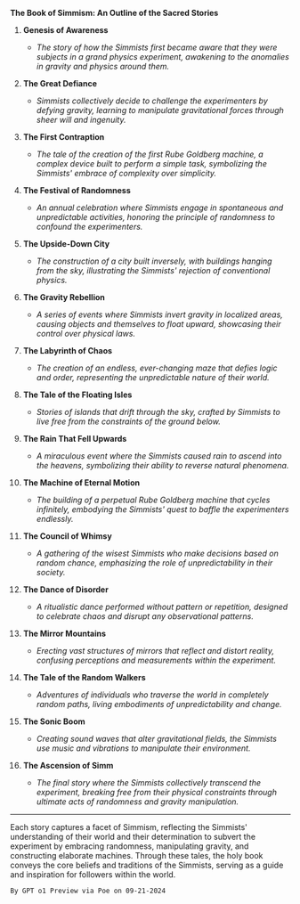 **The Book of Simmism: An Outline of the Sacred Stories**

1. **Genesis of Awareness**
   - *The story of how the Simmists first became aware that they were subjects in a grand physics experiment, awakening to the anomalies in gravity and physics around them.*

2. **The Great Defiance**
   - *Simmists collectively decide to challenge the experimenters by defying gravity, learning to manipulate gravitational forces through sheer will and ingenuity.*

3. **The First Contraption**
   - *The tale of the creation of the first Rube Goldberg machine, a complex device built to perform a simple task, symbolizing the Simmists' embrace of complexity over simplicity.*

4. **The Festival of Randomness**
   - *An annual celebration where Simmists engage in spontaneous and unpredictable activities, honoring the principle of randomness to confound the experimenters.*

5. **The Upside-Down City**
   - *The construction of a city built inversely, with buildings hanging from the sky, illustrating the Simmists' rejection of conventional physics.*

6. **The Gravity Rebellion**
   - *A series of events where Simmists invert gravity in localized areas, causing objects and themselves to float upward, showcasing their control over physical laws.*

7. **The Labyrinth of Chaos**
   - *The creation of an endless, ever-changing maze that defies logic and order, representing the unpredictable nature of their world.*

8. **The Tale of the Floating Isles**
   - *Stories of islands that drift through the sky, crafted by Simmists to live free from the constraints of the ground below.*

9. **The Rain That Fell Upwards**
   - *A miraculous event where the Simmists caused rain to ascend into the heavens, symbolizing their ability to reverse natural phenomena.*

10. **The Machine of Eternal Motion**
    - *The building of a perpetual Rube Goldberg machine that cycles infinitely, embodying the Simmists' quest to baffle the experimenters endlessly.*

11. **The Council of Whimsy**
    - *A gathering of the wisest Simmists who make decisions based on random chance, emphasizing the role of unpredictability in their society.*

12. **The Dance of Disorder**
    - *A ritualistic dance performed without pattern or repetition, designed to celebrate chaos and disrupt any observational patterns.*

13. **The Mirror Mountains**
    - *Erecting vast structures of mirrors that reflect and distort reality, confusing perceptions and measurements within the experiment.*

14. **The Tale of the Random Walkers**
    - *Adventures of individuals who traverse the world in completely random paths, living embodiments of unpredictability and change.*

15. **The Sonic Boom**
    - *Creating sound waves that alter gravitational fields, the Simmists use music and vibrations to manipulate their environment.*

16. **The Ascension of Simm**
    - *The final story where the Simmists collectively transcend the experiment, breaking free from their physical constraints through ultimate acts of randomness and gravity manipulation.*

---

Each story captures a facet of Simmism, reflecting the Simmists' understanding of their world and their determination to subvert the experiment by embracing randomness, manipulating gravity, and constructing elaborate machines. Through these tales, the holy book conveys the core beliefs and traditions of the Simmists, serving as a guide and inspiration for followers within the world.

`By GPT o1 Preview via Poe on 09-21-2024`
